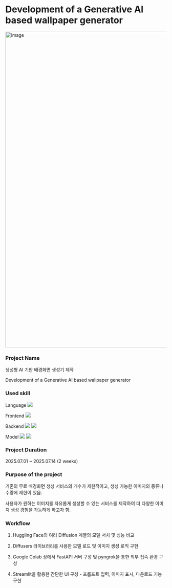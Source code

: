 # Development of a Generative AI based wallpaper generator

<img width="1920" height="987" alt="image" src="https://github.com/user-attachments/assets/f20be8ea-806c-4504-8a43-0ac4dedef566" />


### Project Name

생성형 AI 기반 배경화면 생성기 제작

Development of a Generative AI based wallpaper generator

### Used skill
Language  <img src="https://img.shields.io/badge/python-3776AB?style=for-the-badge&logo=python&logoColor=white">

Frontend  <img src="https://img.shields.io/badge/streamlit-FF4B4B?style=for-the-badge&logo=streamlit&logoColor=white">

Backend   <img src="https://img.shields.io/badge/fastapi-009688?style=for-the-badge&logo=fastapi&logoColor=white">  <img src="https://img.shields.io/badge/ngrok-1F1E37?style=for-the-badge&logo=ngrok&logoColor=white">

Model     <img src="https://img.shields.io/badge/huggingface-FFD21E?style=for-the-badge&logo=huggingface&logoColor=white">  <img src="https://img.shields.io/badge/googlecolab-F9AB00?style=for-the-badge&logo=googlecolab&logoColor=white">


### Project Duration

2025.07.01 ~ 2025.07.14 (2 weeks)

### Purpose of the project

기존의 무료 배경화면 생성 서비스의 개수가 제한적이고, 생성 가능한 이미지의 종류나 수량에 제한이 있음.

사용자가 원하는 이미지를 자유롭게 생성할 수 있는 서비스를 제작하여 더 다양한 이미지 생성 경험을 가능하게 하고자 함.



### Workflow

1. Huggling Face의 여러 Diffusion 계열의 모델 서치 및 성능 비교
   
2. Diffusers 라이브러리를 사용한 모델 로드 및 이미지 생성 로직 구현
   
3. Google Colab 상에서 FastAPI 서버 구성 및 pyngrok을 통한 외부 접속 환경 구성
   
4. Streamlit을 활용한 간단한 UI 구성 - 프롬프트 입력, 이미지 표시, 다운로드 기능 구현

